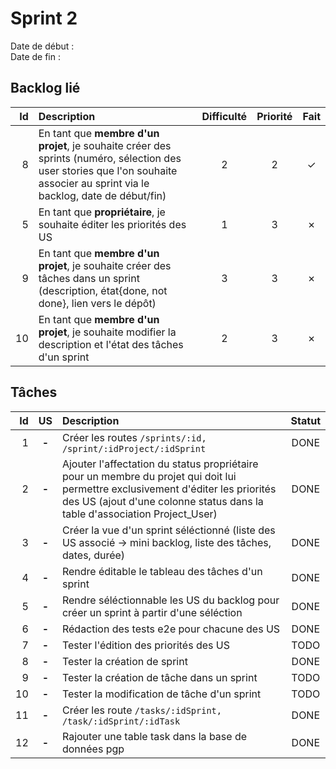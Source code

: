 # Sprint 2

Date de début :  
Date de fin :

## Backlog lié
| Id | Description | Difficulté | Priorité | Fait |
|---:|:---|:---:|:---:|:---:|
| 8 | En tant que **membre d'un projet**, je souhaite créer des sprints (numéro, sélection des user stories que l'on souhaite associer au sprint via le backlog, date de début/fin) | 2 | 2 | ✓ |
| 5 | En tant que **propriétaire**, je souhaite éditer les priorités des US | 1 | 3 | ✗ |
| 9 | En tant que **membre d'un projet**, je souhaite créer des tâches dans un sprint (description, état{done, not done}, lien vers le dépôt) | 3 | 3 | ✗ |
| 10 | En tant que **membre d'un projet**, je souhaite modifier la description et l'état des tâches d'un sprint | 2 | 3 | ✗ |

## Tâches

| Id | US | Description | Statut |
|---:|:---:|:---|:---:|
| 1 | **-** | Créer les routes `/sprints/:id, /sprint/:idProject/:idSprint` | DONE |
| 2 | **-** | Ajouter l'affectation du status propriétaire pour un membre du projet qui doit lui permettre exclusivement d'éditer les priorités des US (ajout d'une colonne status dans la table d'association Project_User) | DONE |
| 3 | **-** | Créer la vue d'un sprint séléctionné (liste des US associé  -> mini backlog, liste des tâches, dates, durée) | DONE |
| 4 | **-** | Rendre éditable le tableau des tâches d'un sprint | DONE |
| 5 | **-** | Rendre séléctionnable les US du backlog pour créer un sprint à partir d'une séléction | DONE |
| 6 | **-** | Rédaction des tests e2e pour chacune des US | DONE |
| 7 | **-** | Tester l'édition des priorités des US | TODO |
| 8 | **-** | Tester la création de sprint | DONE |
| 9 | **-** | Tester la création de tâche dans un sprint | TODO |
| 10 | **-** | Tester la modification de tâche d'un sprint | TODO |
| 11 | **-** | Créer les route `/tasks/:idSprint, /task/:idSprint/:idTask` | DONE |
| 12 | **-** | Rajouter une table task dans la base de données pgp | DONE |
